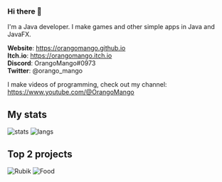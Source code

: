 ### Hi there 👋

I'm a Java developer. I make games and other simple apps in Java and JavaFX.

**Website**: https://orangomango.github.io <br />
**Itch.io**: https://orangomango.itch.io <br />
**Discord**: OrangoMango#0973 <br />
**Twitter**: @orango_mango

I make videos of programming, check out my channel: https://www.youtube.com/@OrangoMango

## My stats
![stats](https://github-readme-stats.vercel.app/api?username=OrangoMango&count_private=true&show_icons=true&theme=merko)
![langs](https://github-readme-stats.vercel.app/api/top-langs?username=OrangoMango&hide=html&layout=compact&theme=merko)

## Top 2 projects
![Rubik](https://github-readme-stats.vercel.app/api/pin?username=OrangoMango&repo=RubikCube&show_owner=true&theme=merko)
![Food](https://github-readme-stats.vercel.app/api/pin?username=OrangoMango&repo=FoodDice&show_owner=true&theme=merko)
